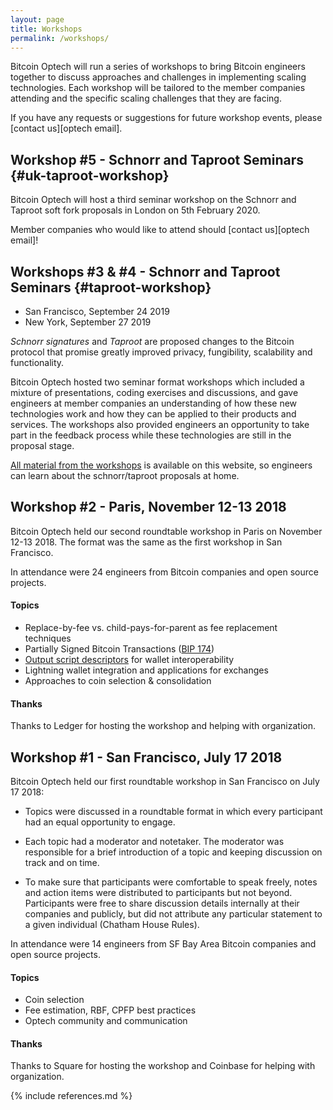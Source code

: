 ```yaml
---
layout: page
title: Workshops
permalink: /workshops/
---
```


Bitcoin Optech will run a series of workshops to bring Bitcoin engineers
together to discuss approaches and challenges in implementing scaling
technologies. Each workshop will be tailored to the member companies attending
and the specific scaling challenges that they are facing.

If you have any requests or suggestions for future workshop events, please
[contact us][optech email].

## Workshop #5 - Schnorr and Taproot Seminars {#uk-taproot-workshop}

Bitcoin Optech will host a third seminar workshop on the Schnorr and Taproot
soft fork proposals in London on 5th February 2020.

Member companies who would like to attend should [contact us][optech email]!

## Workshops #3 & #4 - Schnorr and Taproot Seminars {#taproot-workshop}

- San Francisco, September 24 2019
- New York, September 27 2019

*Schnorr signatures* and *Taproot* are proposed changes to the Bitcoin
protocol that promise greatly improved privacy, fungibility, scalability and
functionality.

Bitcoin Optech hosted two seminar format workshops which included a mixture of
presentations, coding exercises and discussions, and gave engineers at
member companies an understanding of how these new technologies work and how
they can be applied to their products and services. The workshops also provided
engineers an opportunity to take part in the feedback process while these
technologies are still in the proposal stage.

[All material from the workshops][taproot workshop blog post] is available on this website, so engineers can
learn about the schnorr/taproot proposals at home.

## Workshop #2 - Paris, November 12-13 2018

Bitcoin Optech held our second roundtable workshop in Paris on November 12-13 2018.
The format was the same as the first workshop in San Francisco.

In attendance were 24 engineers from Bitcoin companies and open source
projects.

#### Topics

- Replace-by-fee vs. child-pays-for-parent as fee replacement techniques
- Partially Signed Bitcoin Transactions ([BIP 174](https://github.com/bitcoin/bips/blob/master/bip-0174.mediawiki))
- [Output script descriptors](https://gist.github.com/sipa/e3d23d498c430bb601c5bca83523fa82) for wallet interoperability
- Lightning wallet integration and applications for exchanges
- Approaches to coin selection & consolidation

#### Thanks

Thanks to Ledger for hosting the workshop and helping with organization.

## Workshop #1 - San Francisco, July 17 2018

Bitcoin Optech held our first roundtable workshop in San Francisco on July 17 2018:

- Topics were discussed in a roundtable format in which every participant had an
  equal opportunity to engage.

- Each topic had a moderator and notetaker. The moderator was responsible for a
  brief introduction of a topic and keeping discussion on track and on time.

- To make sure that participants were comfortable to speak freely, notes and
  action items were distributed to participants but not beyond. Participants
  were free to share discussion details internally at their companies and
  publicly, but did not attribute any particular statement to a given individual
  (Chatham House Rules).

In attendance were 14 engineers from SF Bay Area Bitcoin companies and open
source projects.

#### Topics

- Coin selection
- Fee estimation, RBF, CPFP best practices
- Optech community and communication

#### Thanks

Thanks to Square for hosting the workshop and Coinbase for helping with
organization.

{% include references.md %}

[taproot workshop blog post]: /en/schorr-taproot-workshop/
